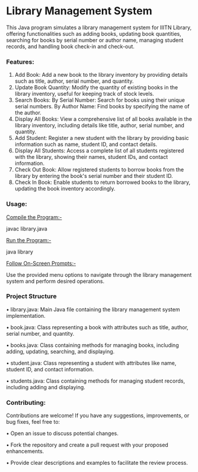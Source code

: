 
**<h1>Library Management System</h1>**

This Java program simulates a library management system for IIITN Library, offering functionalities such as adding books, updating book quantities, searching for books by serial number or author name, managing student records, and handling book check-in and check-out.

**<h3>Features:</h3>**
1. Add Book:
Add a new book to the library inventory by providing details such as title, author, serial number, and quantity.
2. Update Book Quantity:
Modify the quantity of existing books in the library inventory, useful for keeping track of stock levels.
3. Search Books:
By Serial Number: Search for books using their unique serial numbers.
By Author Name: Find books by specifying the name of the author.
4. Display All Books:
View a comprehensive list of all books available in the library inventory, including details like title, author, serial number, and quantity.
5. Add Student:
Register a new student with the library by providing basic information such as name, student ID, and contact details.
6. Display All Students:
Access a complete list of all students registered with the library, showing their names, student IDs, and contact information.
7. Check Out Book:
Allow registered students to borrow books from the library by entering the book's serial number and their student ID.
8. Check In Book:
Enable students to return borrowed books to the library, updating the book inventory accordingly.

**<h3>Usage:</h3>**

<u>Compile the Program:-</u>

javac library.java

<u>Run the Program:-</u>

java library

<u>Follow On-Screen Prompts:-</u>

Use the provided menu options to navigate through the library management system and perform desired operations.

**<h3>Project Structure</h3>**

• library.java: Main Java file containing the library management system implementation.

• book.java: Class representing a book with attributes such as title, author, serial number, and quantity.

• books.java: Class containing methods for managing books, including adding, updating, searching, and displaying.

• student.java: Class representing a student with attributes like name, student ID, and contact information.

• students.java: Class containing methods for managing student records, including adding and displaying.

**<h3>Contributing:</h3>**

Contributions are welcome! If you have any suggestions, improvements, or bug fixes, feel free to:

• Open an issue to discuss potential changes.

• Fork the repository and create a pull request with your proposed enhancements.

• Provide clear descriptions and examples to facilitate the review process.
